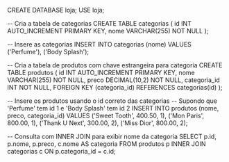 CREATE DATABASE loja;
USE loja;

-- Cria a tabela de categorias
CREATE TABLE categorias (
  id INT AUTO_INCREMENT PRIMARY KEY,
  nome VARCHAR(255) NOT NULL
);

-- Insere as categorias
INSERT INTO categorias (nome) VALUES
('Perfume'),
('Body Splash');

-- Cria a tabela de produtos com chave estrangeira para categoria
CREATE TABLE produtos (
  id INT AUTO_INCREMENT PRIMARY KEY,
  nome VARCHAR(255) NOT NULL,
  preco DECIMAL(10,2) NOT NULL,
  categoria_id INT NOT NULL,
  FOREIGN KEY (categoria_id) REFERENCES categorias(id)
);

-- Insere os produtos usando o id correto das categorias
-- Supondo que 'Perfume' tem id 1 e 'Body Splash' tem id 2
INSERT INTO produtos (nome, preco, categoria_id) VALUES
('Sweet Tooth', 400.50, 1),
('Mon Paris', 800.00, 1),
('Thank U Next', 300.00, 2),
('Miss Dior', 800.00, 2);

-- Consulta com INNER JOIN para exibir nome da categoria
SELECT 
  p.id,
  p.nome,
  p.preco,
  c.nome AS categoria
FROM produtos p
INNER JOIN categorias c ON p.categoria_id = c.id;
